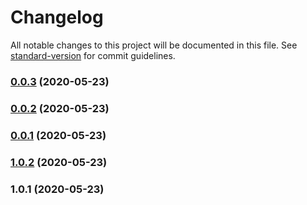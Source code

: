 # Changelog

All notable changes to this project will be documented in this file. See [standard-version](https://github.com/conventional-changelog/standard-version) for commit guidelines.

### [0.0.3](https://github.com/bisho1995/react-read-more/compare/v0.0.2...v0.0.3) (2020-05-23)

### [0.0.2](https://github.com/bisho1995/react-read-more/compare/v0.0.1...v0.0.2) (2020-05-23)

### [0.0.1](https://github.com/bisho1995/react-read-more/compare/v1.0.2...v0.0.1) (2020-05-23)

### [1.0.2](https://github.com/bisho1995/react-read-more/compare/v1.0.1...v1.0.2) (2020-05-23)

### 1.0.1 (2020-05-23)
